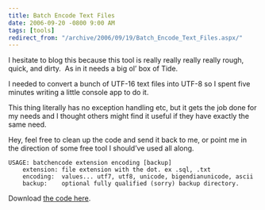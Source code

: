 ```yaml
---
title: Batch Encode Text Files
date: 2006-09-20 -0800 9:00 AM
tags: [tools]
redirect_from: "/archive/2006/09/19/Batch_Encode_Text_Files.aspx/"
---
```


I hesitate to blog this because this tool is really really really really
rough, quick, and dirty.  As in it needs a big ol’ box of Tide.  

I needed to convert a bunch of UTF-16 text files into UTF-8 so I spent
five minutes writing a little console app to do it.

This thing literally has no exception handling etc, but it gets the job
done for my needs and I thought others might find it useful if they have
exactly the same need. 

Hey, feel free to clean up the code and send it back to me, or point me
in the direction of some free tool I should’ve used all along.

    USAGE: batchencode extension encoding [backup]
        extension: file extension with the dot. ex .sql, .txt
        encoding:  values... utf7, utf8, unicode, bigendianunicode, ascii
        backup:    optional fully qualified (sorry) backup directory.

Download [the code
here](http://tools.veloc-it.com/tabid/58/grm2id/12/Default.aspx "batch encoder").

